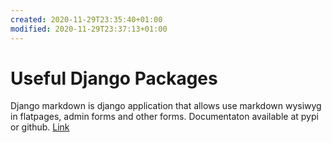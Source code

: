```yaml
---
created: 2020-11-29T23:35:40+01:00
modified: 2020-11-29T23:37:13+01:00
---
```


# Useful Django Packages

Django markdown is django application that allows use markdown wysiwyg in flatpages, admin forms and other forms. Documentaton available at pypi or github.
[Link](https://pypi.org/project/django-markdown/)